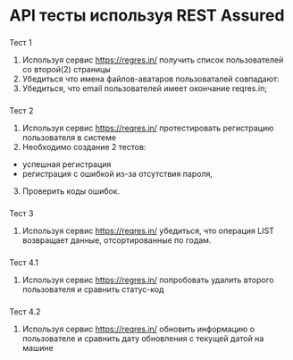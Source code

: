 # АPI тесты используя REST Assured
###
Тест 1
1. Используя сервис https://regres.in/ получить список пользователей со второй(2) страницы
2. Убедиться что имена файлов-аватаров пользоваталей совпадают:
3. Убедиться, что email пользователей имеет окончание reqres.in;
###
Тест 2
1. Используя сервис https://reqres.in/ протестировать регистрацию пользователя в системе
2. Необходимо создание 2 тестов:
- успешная регистрация
- регистрация с ошибкой из-за отсутствия пароля,
3. Проверить коды ошибок.
###
Тест 3
1. Используя сервис https://reqres.in/ убедиться, что операция LIST<RESOURCE> возвращает данные, отсортированные по годам.
###
Тест 4.1
1. Используя сервис https://regres.in/ попробовать удалить второго пользователя и сравнить статус-код
###
Тест 4.2
1. Используя сервис https://reqres.in/ обновить информацию о пользователе и сравнить дату обновления с текущей датой на машине
